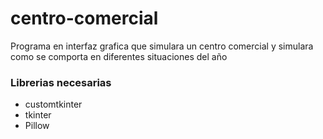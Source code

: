 # centro-comercial
Programa en interfaz grafica que simulara un centro comercial y simulara como se comporta en diferentes situaciones del año


### Librerias necesarias

- customtkinter
- tkinter
- Pillow


